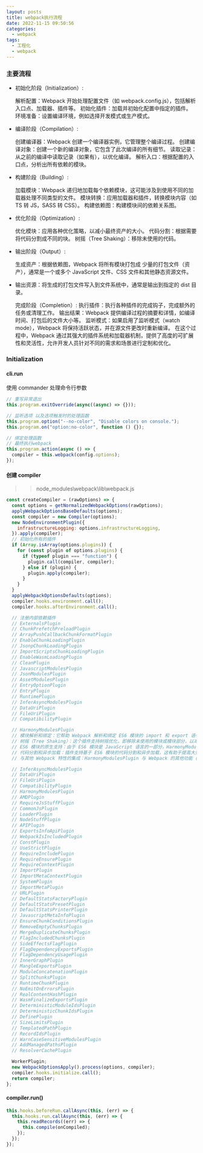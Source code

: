 ```yaml
---
layout: posts
title: webpack执行流程
date: 2022-11-15 09:50:56
categories:
  - webpack
tags:
  - 工程化
  - webpack
---
```


### 主要流程

- 初始化阶段（Initialization）:

  解析配置：Webpack 开始处理配置文件（如 webpack.config.js），包括解析入口点、加载器、插件等。
  初始化插件：加载并初始化配置中指定的插件。
  环境准备：设置编译环境，例如选择开发模式或生产模式。

- 编译阶段（Compilation）:

  创建编译器：Webpack 创建一个编译器实例，它管理整个编译过程。
  创建编译对象：创建一个新的编译对象，它包含了此次编译的所有细节。
  读取记录：从之前的编译中读取记录（如果有），以优化编译。
  解析入口：根据配置的入口点，分析出所有依赖的模块。

- 构建阶段（Building）:

  加载模块：Webpack 递归地加载每个依赖模块，这可能涉及到使用不同的加载器处理不同类型的文件。
  模块转换：应用加载器和插件，转换模块内容（如 TS 转 JS，SASS 转 CSS）。
  构建依赖图：构建模块间的依赖关系图。

- 优化阶段（Optimization）:

  优化模块：应用各种优化策略，以减小最终资产的大小。
  代码分割：根据需要将代码分割成不同的块。
  树摇（Tree Shaking）：移除未使用的代码。

- 输出阶段（Output）:

  生成资产：根据依赖图，Webpack 将所有模块打包成
  少量的打包文件（资产），通常是一个或多个 JavaScript 文件、CSS 文件和其他静态资源文件。

- 输出资源：将生成的打包文件写入到文件系统中，通常是输出到指定的 dist 目录。

  完成阶段（Completion）:
  执行插件：执行各种插件的完成钩子，完成额外的任务或清理工作。
  输出结果：Webpack 提供编译过程的摘要和详情，如编译时间、打包后的文件大小等。
  监听模式：如果启用了监听模式（watch mode），Webpack 将保持活跃状态，并在源文件更改时重新编译。
  在这个过程中，Webpack 通过其强大的插件系统和加载器机制，提供了高度的可扩展性和灵活性，允许开发人员针对不同的需求和场景进行定制和优化。

### Initialization

#### cli.run

使用 commander 处理命令行参数

```js
// 重写异常退出
this.program.exitOverride(async((async) => {}));

// 监听选项 以及选项触发时的处理函数
this.program.option("--no-color", "Disable colors on console.");
this.program.on("option:no-color", function () {});

// 绑定处理函数
// 最终执行webpack
this.program.action(async () => {
  compiler = this.webpack(config.options);
});
```

#### 创建 compiler

> > node_modules\webpack\lib\webpack.js

```js
const createCompiler = (rawOptions) => {
  const options = getNormalizedWebpackOptions(rawOptions);
  applyWebpackOptionsBaseDefaults(options);
  const compiler = new Compiler(options);
  new NodeEnvironmentPlugin({
    infrastructureLogging: options.infrastructureLogging,
  }).apply(compiler);
  // 初始化所有的插件
  if (Array.isArray(options.plugins)) {
    for (const plugin of options.plugins) {
      if (typeof plugin === "function") {
        plugin.call(compiler, compiler);
      } else if (plugin) {
        plugin.apply(compiler);
      }
    }
  }
  applyWebpackOptionsDefaults(options);
  compiler.hooks.environment.call();
  compiler.hooks.afterEnvironment.call();

  // 注册内部依赖插件
  // ExternalsPlugin
  // ChunkPrefetchPreloadPlugin
  // ArrayPushCallbackChunkFormatPlugin
  // EnableChunkLoadingPlugin
  // JsonpChunkLoadingPlugin
  // ImportScriptsChunkLoadingPlugin
  // EnableWasmLoadingPlugin
  // CleanPlugin
  // JavascriptModulesPlugin
  // JsonModulesPlugin
  // AssetModulesPlugin
  // EntryOptionPlugin
  // EntryPlugin
  // RuntimePlugin
  // InferAsyncModulesPlugin
  // DataUriPlugin
  // FileUriPlugin
  // CompatibilityPlugin

  // HarmonyModulesPlugin
  // 模块解析和绑定：它帮助 Webpack 解析和绑定 ES6 模块的 import 和 export 语句，确保模块之间的依赖关系被正确处理。
  // 树摇（Tree Shaking）：这个插件支持树摇优化，即移除未使用的模块或模块部分，以减小最终打包文件的大小。这是通过静态分析 import 和 export 语句来实现的。
  // ES6 模块的原生支持：由于 ES6 模块是 JavaScript 语言的一部分，HarmonyModulesPlugin 提供了对这些模块的原生支持，无需转换为其他格式。
  // 代码分割和异步加载：插件支持基于 ES6 模块的代码分割和异步加载，这有助于提高大型应用的性能。
  // 与其他 Webpack 特性的集成：HarmonyModulesPlugin 与 Webpack 的其他功能（如模块热替换、代码压缩等）紧密集成。

  // InferAsyncModulesPlugin
  // DataUriPlugin
  // FileUriPlugin
  // CompatibilityPlugin
  // HarmonyModulesPlugin
  // AMDPlugin
  // RequireJsStuffPlugin
  // CommonJsPlugin
  // LoaderPlugin
  // NodeStuffPlugin
  // APIPlugin
  // ExportsInfoApiPlugin
  // WebpackIsIncludedPlugin
  // ConstPlugin
  // UseStrictPlugin
  // RequireIncludePlugin
  // RequireEnsurePlugin
  // RequireContextPlugin
  // ImportPlugin
  // ImportMetaContextPlugin
  // SystemPlugin
  // ImportMetaPlugin
  // URLPlugin
  // DefaultStatsFactoryPlugin
  // DefaultStatsPresetPlugin
  // DefaultStatsPrinterPlugin
  // JavascriptMetaInfoPlugin
  // EnsureChunkConditionsPlugin
  // RemoveEmptyChunksPlugin
  // MergeDuplicateChunksPlugin
  // FlagIncludedChunksPlugin
  // SideEffectsFlagPlugin
  // FlagDependencyExportsPlugin
  // FlagDependencyUsagePlugin
  // InnerGraphPlugin
  // MangleExportsPlugin
  // ModuleConcatenationPlugin
  // SplitChunksPlugin
  // RuntimeChunkPlugin
  // NoEmitOnErrorsPlugin
  // RealContentHashPlugin
  // WasmFinalizeExportsPlugin
  // DeterministicModuleIdsPlugin
  // DeterministicChunkIdsPlugin
  // DefinePlugin
  // SizeLimitsPlugin
  // TemplatedPathPlugin
  // RecordIdsPlugin
  // WarnCaseSensitiveModulesPlugin
  // AddManagedPathsPlugin
  // ResolverCachePlugin

  WorkerPlugin;
  new WebpackOptionsApply().process(options, compiler);
  compiler.hooks.initialize.call();
  return compiler;
};
```

#### compiler.run()

```js
this.hooks.beforeRun.callAsync(this, (err) => {
  this.hooks.run.callAsync(this, (err) => {
    this.readRecords((err) => {
      this.compile(onCompiled);
    });
  });
});
```
